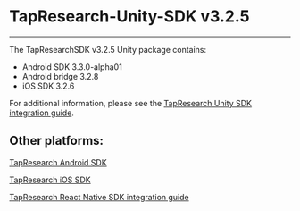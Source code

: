 # TapResearch-Unity-SDK v3.2.5
---

The TapResearchSDK v3.2.5 Unity package contains:
* Android SDK 3.3.0-alpha01
* Android bridge 3.2.8
* iOS SDK 3.2.6

For additional information, please see the [TapResearch Unity SDK integration guide](https://supply-docs.tapresearch.com/docs/unity-integration).

## Other platforms:

[TapResearch Android SDK](https://supply-docs.tapresearch.com/docs/android-integration)  

[TapResearch iOS SDK](https://supply-docs.tapresearch.com/docs/ios-integration)  

[TapResearch React Native SDK integration guide](https://supply-docs.tapresearch.com/docs/react-integration)

